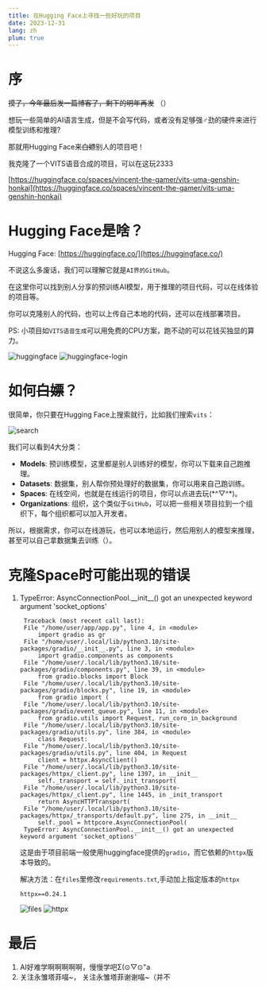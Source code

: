 ```yaml
---
title: 在Hugging Face上寻找一些好玩的项目
date: 2023-12-31
lang: zh
plum: true
---
```


# 序

~~摸了，今年最后发一篇博客了，剩下的明年再发~~ （）

想玩一些简单的AI语言生成，但是不会写代码，或者没有足够强♂劲的硬件来进行模型训练和推理? 

那就用Hugging Face来~~白嫖~~别人的项目吧！

我克隆了一个VITS语音合成的项目，可以在这玩2333

[https://huggingface.co/spaces/vincent-the-gamer/vits-uma-genshin-honkai](https://huggingface.co/spaces/vincent-the-gamer/vits-uma-genshin-honkai)

# Hugging Face是啥？

Hugging Face: [https://huggingface.co/](https://huggingface.co/)

不说这么多废话，我们可以理解它就是`AI界的GitHub`。

在这里你可以找到别人分享的预训练AI模型，用于推理的项目代码，可以在线体验的项目等。

你可以克隆别人的代码，也可以上传自己本地的代码，还可以在线部署项目。

PS: 小项目如`VITS语音生成`可以用免费的CPU方案，跑不动的可以花钱买独显的算力。

![huggingface](/images/posts/hugging-face/hugging-face.png)
![huggingface-login](/images/posts/hugging-face/hugging-face-login.png)

# 如何~~白嫖~~？

很简单，你只要在Hugging Face上搜索就行，比如我们搜索`vits`：

![search](/images/posts/hugging-face/search.png)

我们可以看到4大分类：

- **Models**: 预训练模型，这里都是别人训练好的模型，你可以下载来自己跑推理。
- **Datasets**: 数据集，别人帮你预处理好的数据集，你可以用来自己跑训练。
- **Spaces**: 在线空间，也就是在线运行的项目，你可以点进去玩(\*^▽^\*)。
- **Organizations**: 组织，这个类似于`GitHub`，可以把一些相关项目拉到一个组织下，每个组织都可以加入开发者。

所以，根据需求，你可以在线游玩，也可以本地运行，然后用别人的模型来推理，甚至可以自己拿数据集去训练（）。

# 克隆Space时可能出现的错误

1. TypeError: AsyncConnectionPool.\_\_init\_\_() got an unexpected keyword argument 'socket_options'
   ```
    Traceback (most recent call last):
    File "/home/user/app/app.py", line 4, in <module>
        import gradio as gr
    File "/home/user/.local/lib/python3.10/site-packages/gradio/__init__.py", line 3, in <module>
        import gradio.components as components
    File "/home/user/.local/lib/python3.10/site-packages/gradio/components.py", line 39, in <module>
        from gradio.blocks import Block
    File "/home/user/.local/lib/python3.10/site-packages/gradio/blocks.py", line 19, in <module>
        from gradio import (
    File "/home/user/.local/lib/python3.10/site-packages/gradio/event_queue.py", line 11, in <module>
        from gradio.utils import Request, run_coro_in_background
    File "/home/user/.local/lib/python3.10/site-packages/gradio/utils.py", line 384, in <module>
        class Request:
    File "/home/user/.local/lib/python3.10/site-packages/gradio/utils.py", line 404, in Request
        client = httpx.AsyncClient()
    File "/home/user/.local/lib/python3.10/site-packages/httpx/_client.py", line 1397, in __init__
        self._transport = self._init_transport(
    File "/home/user/.local/lib/python3.10/site-packages/httpx/_client.py", line 1445, in _init_transport
        return AsyncHTTPTransport(
    File "/home/user/.local/lib/python3.10/site-packages/httpx/_transports/default.py", line 275, in __init__
        self._pool = httpcore.AsyncConnectionPool(
    TypeError: AsyncConnectionPool.__init__() got an unexpected keyword argument 'socket_options'
   ```
   这是由于项目前端一般使用huggingface提供的`gradio`，而它依赖的`httpx`版本导致的。

   解决方法：在`files`里修改`requirements.txt`,手动加上指定版本的`httpx`
   ```
   httpx==0.24.1
   ```

   ![files](/images/posts/hugging-face/files.png)
   ![httpx](/images/posts/hugging-face/httpx.png)

# 最后

1. AI好难学啊啊啊啊啊，慢慢学吧Σ(⊙▽⊙"a
2. 关注永雏塔菲喵~， 关注永雏塔菲谢谢喵~（并不